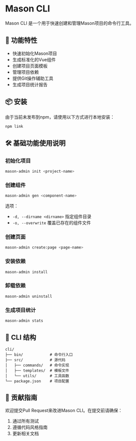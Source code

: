 # Mason CLI

Mason CLI 是一个用于快速创建和管理Mason项目的命令行工具。

## 🚀 功能特性

- 快速初始化Mason项目
- 生成标准化的Vue组件
- 创建项目页面模板
- 管理项目依赖
- 提供Git操作辅助工具
- 生成项目统计报告

## 📦 安装

由于当前未发布到npm，请使用以下方式进行本地安装：

```bash
npm link
```

## 🛠 基础功能使用说明

### 初始化项目

```bash
mason-admin init <project-name>
```

### 创建组件

```bash
mason-admin gen <component-name>
```

选项：

- `-d, --dirname <dirname>` 指定组件目录
- `-o, --overwrite` 覆盖已存在的组件文件

### 创建页面

```bash
mason-admin create:page <page-name>
```

### 安装依赖

```bash
mason-admin install
```

### 卸载依赖
```bash
mason-admin uninstall
```

### 生成项目统计

```bash
mason-admin stats
```

## 📂 CLI 结构

```
cli/
├── bin/            # 命令行入口
├── src/            # 源代码
│   ├── commands/   # 命令实现
│   ├── templates/  # 模板文件
│   └── utils/      # 工具函数
└── package.json    # 项目配置
```

## 🤝 贡献指南

欢迎提交Pull Request来改进Mason CLI。在提交前请确保：

1. 通过所有测试
2. 遵循代码风格指南
3. 更新相关文档
        
